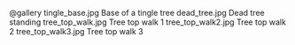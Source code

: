 @gallery
tingle_base.jpg		Base of a tingle tree
dead_tree.jpg		Dead tree standing
tree_top_walk.jpg		Tree top walk 1
tree_top_walk2.jpg		Tree top walk 2
tree_top_walk3.jpg		Tree top walk 3
